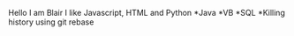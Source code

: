 Hello I am Blair
I like Javascript, HTML and Python
*Java
*VB
*SQL
*Killing history using git rebase